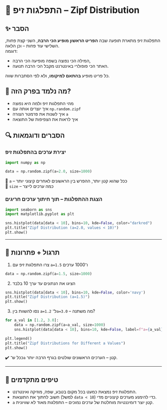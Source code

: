 # 📘 התפלגות זיפ – Zipf Distribution

## ✨ הסבר

התפלגות זיפ מתארת תופעה שבה **הפריט הראשון מופיע הכי הרבה**, השני קצת פחות, השלישי עוד פחות – וכן הלאה.  
דוגמה:  
- המילה הכי נפוצה בשפה מופיעה הכי הרבה,  
- האתר הכי פופולרי באינטרנט מקבל הכי הרבה תנועה.

כל פריט מופיע **בהתאם למיקומו**, ולא לפי הסתברות שווה.

## 🧠 מה נלמד בפרק הזה?
- מהי התפלגות זיפ ולמה היא נפוצה
- איך יוצרים אותה עם `np.random.zipf`
- איך לשנות את פרמטר הצורה `a`
- איך לראות את הצפיפות של התוצאה

## 🔍 הסברים ודוגמאות

### יצירת ערכים בהתפלגות זיפ
```python
import numpy as np

data = np.random.zipf(a=2.0, size=1000)
```

🔸 `a` – ככל שהוא קטן יותר, ההפרש בין הראשונים לאחרים קיצוני יותר  
🔸 `size` – כמה ערכים לייצר

### הצגת ההתפלגות – תוך חיתוך ערכים חריגים
```python
import seaborn as sns
import matplotlib.pyplot as plt

sns.histplot(data[data < 10], bins=10, kde=False, color="darkred")
plt.title("Zipf Distribution (a=2.0, values < 10)")
plt.show()
```

---

## 🧪 תרגול + פתרונות

1. צרו התפלגות זיפ עם `a=1.5` ו־1000 ערכים
```python
data = np.random.zipf(a=1.5, size=1000)
```

2. הציגו את הנתונים עד ערך 10 בלבד
```python
sns.histplot(data[data < 10], bins=10, kde=False, color='navy')
plt.title("Zipf Distribution (a=1.5)")
plt.show()
```

3. נסו להשוות בין `a=1.2` ל־`a=3.0` – מה משתנה?
```python
for a_val in [1.2, 3.0]:
    data = np.random.zipf(a=a_val, size=1000)
    sns.histplot(data[data < 10], bins=10, kde=False, label=f"a={a_val}", stat="density")

plt.legend()
plt.title("Zipf Distributions for Different a Values")
plt.show()
```
✔️ ככל ש־`a` קטן – הערכים הראשונים שולטים בגרף הרבה יותר.

---

## 💬 טיפים מתקדמים

* התפלגות זיפ נמצאת כמעט בכל מקום בטבע, שפה, מוזיקה ואינטרנט.
* חשוב לחתוך את התוצאות (למשל `data < 10`) כדי להימנע מערכים קיצוניים מדי.
* `a` קטן יוצר דומיננטיות מוחלטת של ערכים נמוכים – התפלגות מאוד לא שוויונית.

